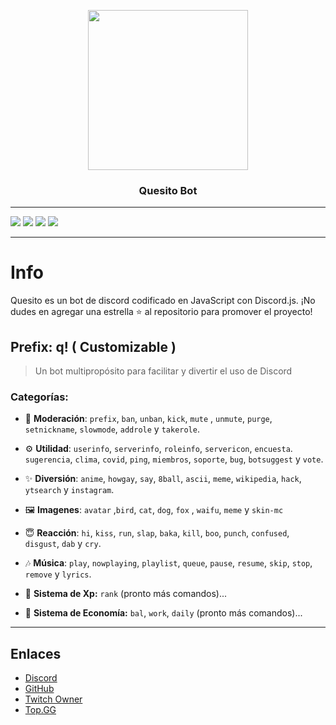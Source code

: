 <p align="center">
  <img width="256" height="256" src="https://i.imgur.com/XnmDNMg.png?size=256">
</p>
  
<h3 align="center">Quesito Bot</h3>


---
![](https://img.shields.io/badge/Code-JavaScript-informational?style=flat&logo=javascript&logoColor=FFD620&color=4E89D8)
<a href="https://discord.com/oauth2/authorize?client_id=717761856051085344&permissions=4730011918&scope=bot"><img src="https://img.shields.io/static/v1?label=Invite%20Me&message=Quesito%235063&plastic&color=4E89D8&logo=discord&logoColor=white"></a>
<a href="https://github.com/zLuisOne"><img src="https://img.shields.io/static/v1?label=Owner%20&message=Lui%239680&plastic&color=4E89D8&logo=discord&logoColor=white"></a>
![](https://img.shields.io/badge/Editor-Visual_Studio_Code-informational?style=flat&logo=visual-studio-code&logoColor=4F9CFF&color=4E89D8)

---
# Info

Quesito es un bot de discord codificado en JavaScript con Discord.js.
¡No dudes en agregar una estrella ⭐ al repositorio para promover el proyecto!

## Prefix: q! ( Customizable )

> Un bot multipropósito para facilitar y divertir el uso de Discord

### Categorías:

* 💼 **Moderación**: `prefix`, `ban`, `unban`, `kick`, `mute` , `unmute`, `purge`, `setnickname`, `slowmode`, `addrole` y `takerole`.

* ⚙ **Utilidad**: `userinfo`, `serverinfo`, `roleinfo`, `servericon`, `encuesta`. `sugerencia`, `clima`, `covid`, `ping`, `miembros`, `soporte`, `bug`, `botsuggest` y `vote`.

* ✨ **Diversión**: `anime`, `howgay`, `say`, `8ball`, `ascii`, `meme`, `wikipedia`, `hack`, `ytsearch` y `instagram`.

* 🖼 **Imagenes**: `avatar` ,`bird`, `cat`, `dog`, `fox` , `waifu`, `meme` y `skin-mc` 

* 😇 **Reacción**: `hi`, `kiss`, `run`, `slap`, `baka`, `kill`, `boo`, `punch`, `confused`, `disgust`, `dab` y `cry`.

* 🎶 **Música**: `play`, `nowplaying`, `playlist`, `queue`, `pause`, `resume`, `skip`, `stop`, `remove` y `lyrics`.

* 👾 **Sistema de Xp:** `rank` (pronto más comandos)...

* 💸 **Sistema de Economía:** `bal`, `work`, `daily` (pronto más comandos)...

---

## Enlaces

* [Discord](https://discord.gg/m3vY2tDC7V)
* [GitHub](https://github.com/zLuisOne/Quesito)
* [Twitch Owner](https://www.twitch.tv/zluisone)
* [Top.GG](https://top.gg/bot/717761856051085344)
